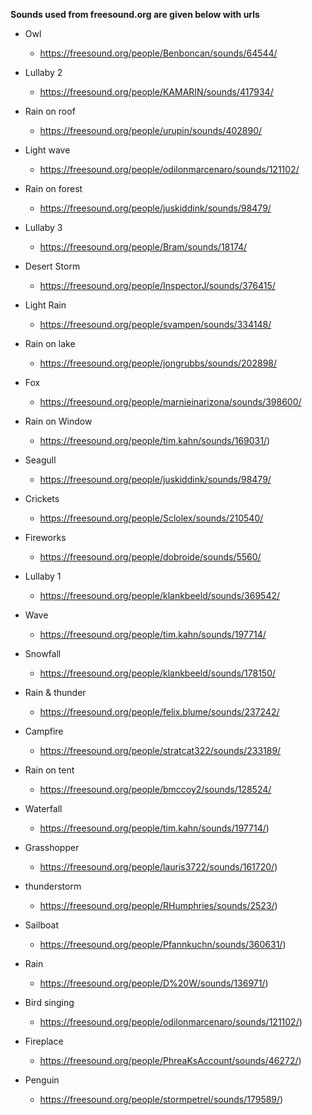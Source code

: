 
 **Sounds used from freesound.org are given below with urls**
    
 
   - Owl
     - https://freesound.org/people/Benboncan/sounds/64544/
   - Lullaby 2
     - https://freesound.org/people/KAMARIN/sounds/417934/
   - Rain on roof
     - https://freesound.org/people/urupin/sounds/402890/
   - Light wave
      - https://freesound.org/people/odilonmarcenaro/sounds/121102/
   - Rain on forest 
      - https://freesound.org/people/juskiddink/sounds/98479/
       
   - Lullaby 3
      - https://freesound.org/people/Bram/sounds/18174/
       
   - Desert Storm
      - https://freesound.org/people/InspectorJ/sounds/376415/
       
   - Light Rain
      - https://freesound.org/people/svampen/sounds/334148/
       
   - Rain on lake
      - https://freesound.org/people/jongrubbs/sounds/202898/
       
   - Fox 
      - https://freesound.org/people/marnieinarizona/sounds/398600/
       
   - Rain on Window
      - https://freesound.org/people/tim.kahn/sounds/169031/)
       
   - Seagull
      - https://freesound.org/people/juskiddink/sounds/98479/
       
   - Crickets
      - https://freesound.org/people/Sclolex/sounds/210540/
       
   - Fireworks
      - https://freesound.org/people/dobroide/sounds/5560/
       
   - Lullaby 1
      - https://freesound.org/people/klankbeeld/sounds/369542/
       
   - Wave
      - https://freesound.org/people/tim.kahn/sounds/197714/
       
   - Snowfall
      - https://freesound.org/people/klankbeeld/sounds/178150/
       
   - Rain & thunder
      - https://freesound.org/people/felix.blume/sounds/237242/
       
   - Campfire
      - https://freesound.org/people/stratcat322/sounds/233189/
       
   - Rain on tent
      - https://freesound.org/people/bmccoy2/sounds/128524/
       
   - Waterfall
      - https://freesound.org/people/tim.kahn/sounds/197714/)
       
   - Grasshopper
      - https://freesound.org/people/lauris3722/sounds/161720/)
       
   - thunderstorm
      - https://freesound.org/people/RHumphries/sounds/2523/)
       
   - Sailboat
      - https://freesound.org/people/Pfannkuchn/sounds/360631/)
       
   - Rain
      - https://freesound.org/people/D%20W/sounds/136971/)
       
   - Bird singing
      - https://freesound.org/people/odilonmarcenaro/sounds/121102/)
       
   - Fireplace
      - https://freesound.org/people/PhreaKsAccount/sounds/46272/)
       
   - Penguin
      - https://freesound.org/people/stormpetrel/sounds/179589/)
    
